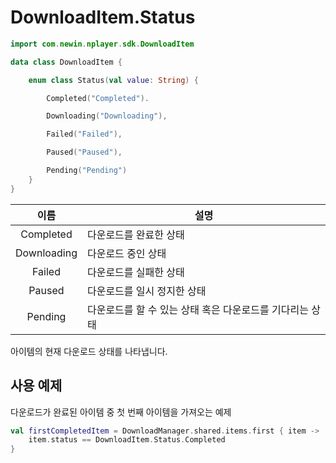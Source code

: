 # DownloadItem.Status

```kotlin
import com.newin.nplayer.sdk.DownloadItem
```

```kotlin
data class DownloadItem {

    enum class Status(val value: String) {

        Completed("Completed").

        Downloading("Downloading"),

        Failed("Failed"),

        Paused("Paused"),

        Pending("Pending")
    }
}
```

|이름|설명|
|:--:|--|
|Completed|다운로드를 완료한 상태|
|Downloading|다운로드 중인 상태|
|Failed|다운로드를 실패한 상태|
|Paused|다운로드를 일시 정지한 상태|
|Pending|다운로드를 할 수 있는 상태 혹은 다운로드를 기다리는 상태|

아이템의 현재 다운로드 상태를 나타냅니다.

## 사용 예제
다운로드가 완료된 아이템 중 첫 번째 아이템을 가져오는 예제
```kotlin
val firstCompletedItem = DownloadManager.shared.items.first { item ->
    item.status == DownloadItem.Status.Completed
}
```
